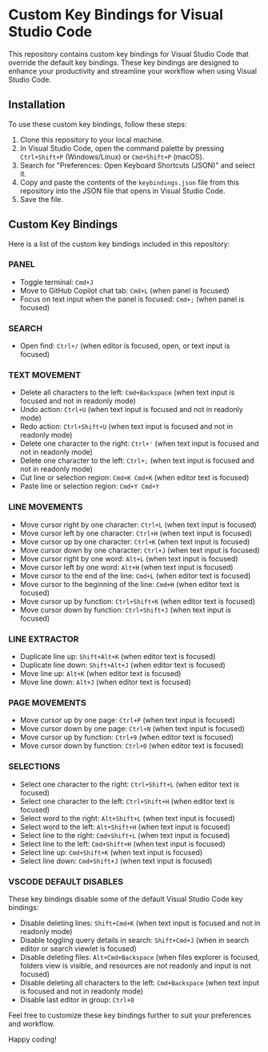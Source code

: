 # Custom Key Bindings for Visual Studio Code

This repository contains custom key bindings for Visual Studio Code that override the default key bindings. These key bindings are designed to enhance your productivity and streamline your workflow when using Visual Studio Code.

## Installation

To use these custom key bindings, follow these steps:

1. Clone this repository to your local machine.
2. In Visual Studio Code, open the command palette by pressing `Ctrl+Shift+P` (Windows/Linux) or `Cmd+Shift+P` (macOS).
3. Search for "Preferences: Open Keyboard Shortcuts (JSON)" and select it.
4. Copy and paste the contents of the `keybindings.json` file from this repository into the JSON file that opens in Visual Studio Code.
5. Save the file.

## Custom Key Bindings

Here is a list of the custom key bindings included in this repository:

### PANEL

- Toggle terminal: `Cmd+J`
- Move to GitHub Copilot chat tab: `Cmd+L` (when panel is focused)
- Focus on text input when the panel is focused: `Cmd+;` (when panel is focused)

### SEARCH

- Open find: `Ctrl+/` (when editor is focused, open, or text input is focused)

### TEXT MOVEMENT

- Delete all characters to the left: `Cmd+Backspace` (when text input is focused and not in readonly mode)
- Undo action: `Ctrl+U` (when text input is focused and not in readonly mode)
- Redo action: `Ctrl+Shift+U` (when text input is focused and not in readonly mode)
- Delete one character to the right: `Ctrl+'` (when text input is focused and not in readonly mode)
- Delete one character to the left: `Ctrl+;` (when text input is focused and not in readonly mode)
- Cut line or selection region: `Cmd+K Cmd+K` (when editor text is focused)
- Paste line or selection region: `Cmd+Y Cmd+Y`

### LINE MOVEMENTS

- Move cursor right by one character: `Ctrl+L` (when text input is focused)
- Move cursor left by one character: `Ctrl+H` (when text input is focused)
- Move cursor up by one character: `Ctrl+K` (when text input is focused)
- Move cursor down by one character: `Ctrl+J` (when text input is focused)
- Move cursor right by one word: `Alt+L` (when text input is focused)
- Move cursor left by one word: `Alt+H` (when text input is focused)
- Move cursor to the end of the line: `Cmd+L` (when editor text is focused)
- Move cursor to the beginning of the line: `Cmd+H` (when editor text is focused)
- Move cursor up by function: `Ctrl+Shift+K` (when editor text is focused)
- Move cursor down by function: `Ctrl+Shift+J` (when text input is focused)

### LINE EXTRACTOR

- Duplicate line up: `Shift+Alt+K` (when editor text is focused)
- Duplicate line down: `Shift+Alt+J` (when editor text is focused)
- Move line up: `Alt+K` (when editor text is focused)
- Move line down: `Alt+J` (when editor text is focused)

### PAGE MOVEMENTS

- Move cursor up by one page: `Ctrl+P` (when text input is focused)
- Move cursor down by one page: `Ctrl+N` (when text input is focused)
- Move cursor up by function: `Ctrl+9` (when editor text is focused)
- Move cursor down by function: `Ctrl+0` (when editor text is focused)

### SELECTIONS

- Select one character to the right: `Ctrl+Shift+L` (when editor text is focused)
- Select one character to the left: `Ctrl+Shift+H` (when editor text is focused)
- Select word to the right: `Alt+Shift+L` (when text input is focused)
- Select word to the left: `Alt+Shift+H` (when text input is focused)
- Select line to the right: `Cmd+Shift+L` (when text input is focused)
- Select line to the left: `Cmd+Shift+H` (when text input is focused)
- Select line up: `Cmd+Shift+K` (when text input is focused)
- Select line down: `Cmd+Shift+J` (when text input is focused)

### VSCODE DEFAULT DISABLES

These key bindings disable some of the default Visual Studio Code key bindings:

- Disable deleting lines: `Shift+Cmd+K` (when text input is focused and not in readonly mode)
- Disable toggling query details in search: `Shift+Cmd+J` (when in search editor or search viewlet is focused)
- Disable deleting files: `Alt+Cmd+Backspace` (when files explorer is focused, folders view is visible, and resources are not readonly and input is not focused)
- Disable deleting all characters to the left: `Cmd+Backspace` (when text input is focused and not in readonly mode)
- Disable last editor in group: `Ctrl+0`

Feel free to customize these key bindings further to suit your preferences and workflow.

Happy coding!
